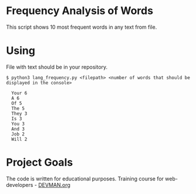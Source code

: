 # Frequency Analysis of Words

This script shows 10 most frequent words in any text from file.

# Using 
File with text should be in your repository. 

```
$ python3 lang_frequency.py <filepath> <number of words that should be displayed in the console>
  
  Your 6
  A 6
  Of 5
  The 5
  They 3
  Is 3
  You 3
  And 3
  Job 2
  Will 2

```

# Project Goals

The code is written for educational purposes. Training course for web-developers - [DEVMAN.org](https://devman.org)
